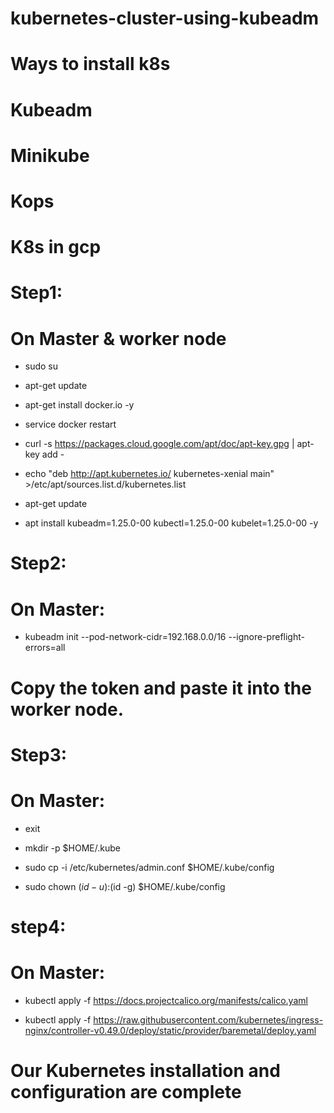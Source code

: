 # kubernetes-cluster-using-kubeadm
# Ways to install k8s

# Kubeadm

# Minikube

# Kops

# K8s in gcp

# Step1:

# On Master & worker node

- sudo su

- apt-get update

- apt-get install docker.io -y

- service docker restart

- curl -s https://packages.cloud.google.com/apt/doc/apt-key.gpg | apt-key add -

- echo "deb http://apt.kubernetes.io/ kubernetes-xenial main" >/etc/apt/sources.list.d/kubernetes.list

- apt-get update

- apt install kubeadm=1.25.0-00 kubectl=1.25.0-00 kubelet=1.25.0-00 -y

# Step2:

# On Master:

- kubeadm init --pod-network-cidr=192.168.0.0/16 --ignore-preflight-errors=all


# Copy the token and paste it into the worker node.

# Step3:

# On Master:

- exit

- mkdir -p $HOME/.kube

- sudo cp -i /etc/kubernetes/admin.conf $HOME/.kube/config

 - sudo chown $(id -u):$(id -g) $HOME/.kube/config

# step4:

# On Master: 
- kubectl apply -f https://docs.projectcalico.org/manifests/calico.yaml

- kubectl apply -f https://raw.githubusercontent.com/kubernetes/ingress-nginx/controller-v0.49.0/deploy/static/provider/baremetal/deploy.yaml

# Our Kubernetes installation and configuration are complete
